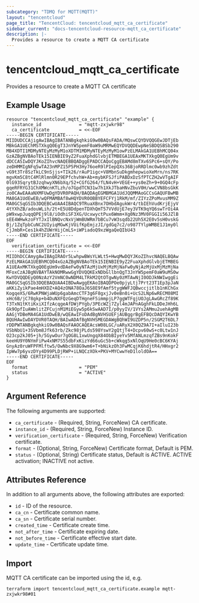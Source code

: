```yaml
---
subcategory: "TDMQ for MQTT(MQTT)"
layout: "tencentcloud"
page_title: "TencentCloud: tencentcloud_mqtt_ca_certificate"
sidebar_current: "docs-tencentcloud-resource-mqtt_ca_certificate"
description: |-
  Provides a resource to create a MQTT CA certificate
---
```


# tencentcloud_mqtt_ca_certificate

Provides a resource to create a MQTT CA certificate

## Example Usage

```hcl
resource "tencentcloud_mqtt_ca_certificate" "example" {
  instance_id              = "mqtt-zxjwkr98"
  ca_certificate           = <<-EOF
-----BEGIN CERTIFICATE-----
MIIDUDCCAjigAwIBAgIBATANBgkqhkiG9w0BAQsFADA/MQswCQYDVQQGEwJDTjEb
MBkGA1UEChMSTXkgQ0EgT3JnYW5pemF0aW9uMRMwEQYDVQQDEwpNeSBDQSBSb290
MB4XDTI1MDMyNTEyMzMyM1oXDTM1MDMyNTEyMzMyM1owPzELMAkGA1UEBhMCQ04x
GzAZBgNVBAoTEk15IENBIE9yZ2FuaXphdGlvbjETMBEGA1UEAxMKTXkgQ0EgUm9v
dDCCASIwDQYJKoZIhvcNAQEBBQADggEPADCCAQoCggEBAMd8mTXv6SPc6+sQY/Po
zeDHMMIgNFq5wTA23nMPZ15P5PH3Hy76oeR9lPIepQXs36BjoRRDlmc0wb9zhZdt
vG9t3Tr8SzTkLC9nSjjs+TIk26/rAuP1igc+V8MbnSuDkgmhepwioXeMrn/ns7RK
mgvKm5C8tC4MlRlmn0R29EPfchvhW+Ab+mybKFSJfiPABDxDzSfPTCZH2wVTgAIF
0lG93SqrytBJzqhwyXN6bXq/52+CGfG264/fLN4vH+VEGE++ys0eZh+9+0GQ4cFp
gqeRFRYG31ChXMWcnKTLzh/o7GpdTCN31w7h1XkJTbaHNvZbuV0H/wwCVN8bsGkK
zo0CAwEAAaNXMFUwDgYDVR0PAQH/BAQDAgEGMBMGA1UdJQQMMAoGCCsGAQUFBwMB
MA8GA1UdEwEB/wQFMAMBAf8wHQYDVR0OBBYEFCFYj1RkM/mf/ZIYzZPoMvusMM9Z
MA0GCSqGSIb3DQEBCwUAA4IBAQC9TRuaXBnx7OHbdAgukWr4/tbIEhVudKrjEjyV
4tYXhZB/adouWLih/2t+E5U8DdpenTDXhQmT57VVdUjE7ey3VTK9qYQ6swTrOi4A
pW9xwpJuqqQPEj9l8/iOdhiSF3XG/UcxwyctPux6Wmm+Xg0Nz3MV0FGGIi56JZlB
sEE4WHwkzoFYTJxIlBNQvcNxVjWmBUWRm7bBCu7vW3sqdb22Uh5X2E0v5sH0vskG
Bj/1ZqTpbCuNC2UIyiqMGwKjVUifKpEmjzJI/gdGq7c2/o987TYlpWMBE1J1my0l
CjJmbR+Ces1k4hZUWrHijCmLS+iWPiadoQ9xzWgaQeQIbU43
-----END CERTIFICATE-----
EOF
  verification_certificate = <<-EOF
-----BEGIN CERTIFICATE-----
MIIDhDCCAmygAwIBAgIRAOr5LwhpwBWsYLWLt5+HwqMwDQYJKoZIhvcNAQELBQAw
PzELMAkGA1UEBhMCQ04xGzAZBgNVBAoTEk15IENBIE9yZ2FuaXphdGlvbjETMBEG
A1UEAxMKTXkgQ0EgUm9vdDAeFw0yNTAzMjUxMjMzMjNaFw0yNjAzMjUxMjMzMjNa
MFoxCzAJBgNVBAYTAkNOMRwwGgYDVQQKExNDbGllbnQgT3JnYW5pemF0aW9uMS0w
KwYDVQQDEyQ0NzAzY2VmNC0wNDM4LTRkM2QtOTgwNy0zMTAwNjI0ODJkNWIwggEi
MA0GCSqGSIb3DQEBAQUAA4IBDwAwggEKAoIBAQDPOe0pjyLtj7Prt23T1Ep3pJaN
aKKiZyikPae4mHXDZ+AQ4zONA78OaJ6S8E9fAmf5tygWWFJQBwccjitlb1nKChGx
KogqeXS/6RwKPNWjaWUp6gabAmcCTF3g6F8gxjJv0eBn0i+UcS2LNp6wRECM08MI
xHc6B/jC78gkp+b4DuNXFQzGeqDTHgneF5immpjLP7ggWTFgjUOJgLAwGRcZf89K
T3TxN1tKtiKxiXIfzAcqgeAfDWjPYgb/3PEcWZj7Zyl4mJAPnAGghFkLDDeJHh6L
Gk9OpfIuAWmlitZFCujnM1MiEGyw5p6kSwAAD7I/p0yyIV/1VYs2AMmu2uehAgMB
AAGjYDBeMA4GA1UdDwEB/wQEAwIFoDAdBgNVHSUEFjAUBggrBgEFBQcDAQYIKwYB
BQUHAwIwDAYDVR0TAQH/BAIwADAfBgNVHSMEGDAWgBQhWI9UZDP5n/2SGM2T6DL7
rDDPWTANBgkqhkiG9w0BAQsFAAOCAQEAcsW08LGC/uARyX2X0QZ9A7I+aIluI23b
VSbNbU1+3SVbm8Jfk63rb/Zkc98jPLds598YswY2gQtjT4+Dcpv60wS+c0Ltw1nJ
O23cp2kJ05+jh/5GywOur7gOG8L1xwUngqX84ObBIyeYv5MfANLmzqfZBs9nKokF
keeHU9Y0NYmFiPw4xNM7S55dbFxKizYd66uGc5b+cWkqg5xNlOqU9He0cBC6KYAj
GnyAz0ruWFPFMlftw5/OwNbc9X8G9wm6+T+bNikzOh3FwMCqjK6hdjtR4/HHxgr2
IpWw7p6yvzDYy4D99PLDjRWP+iLNQCzXOk+PKV+MYCwwYeD1loldOA==
-----END CERTIFICATE-----
EOF
  format                   = "PEM"
  status                   = "ACTIVE"
}
```

## Argument Reference

The following arguments are supported:

* `ca_certificate` - (Required, String, ForceNew) CA certificate.
* `instance_id` - (Required, String, ForceNew) Instance ID.
* `verification_certificate` - (Required, String, ForceNew) Verification certificate.
* `format` - (Optional, String, ForceNew) Certificate format, Default is PEM.
* `status` - (Optional, String) Certificate status, Default is ACTIVE.
  ACTIVE activation;
  INACTIVE not active.

## Attributes Reference

In addition to all arguments above, the following attributes are exported:

* `id` - ID of the resource.
* `ca_cn` - Certificate common name.
* `ca_sn` - Certificate serial number.
* `created_time` - Certificate create time.
* `not_after_time` - Certificate expiring date.
* `not_before_time` - Certificate effective start date.
* `update_time` - Certificate update time.


## Import

MQTT CA certificate can be imported using the id, e.g.

```
terraform import tencentcloud_mqtt_ca_certificate.example mqtt-zxjwkr98#01
```


